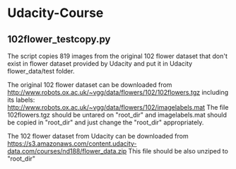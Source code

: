 # Udacity-Course

## 102flower_testcopy.py

The script copies 819 images from the original 102 flower dataset that don't exist in 
flower dataset provided by Udacity and put it in Udacity flower_data/test folder.
 
The original 102 flower dataset can be downloaded from 
http://www.robots.ox.ac.uk/~vgg/data/flowers/102/102flowers.tgz
including its labels: http://www.robots.ox.ac.uk/~vgg/data/flowers/102/imagelabels.mat
The file 102flowers.tgz should be untared on "root_dir"
and imagelabels.mat should be copied in "root_dir"
and just change the "root_dir" appropriately.

The 102 flower dataset from Udacity can be downloaded from
https://s3.amazonaws.com/content.udacity-data.com/courses/nd188/flower_data.zip
This file should be also unziped to "root_dir"
